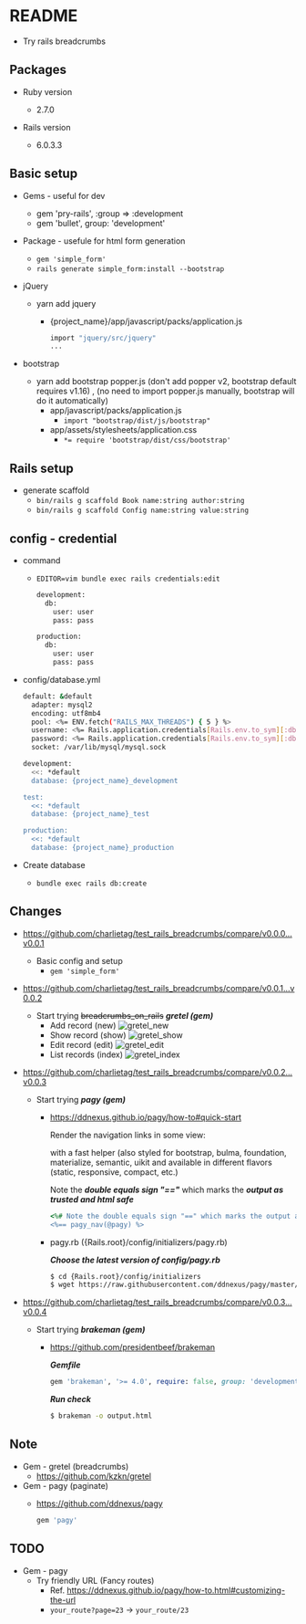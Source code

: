 # README
* Try rails breadcrumbs

## Packages

* Ruby version
  * 2.7.0

* Rails version
  * 6.0.3.3

## Basic setup
* Gems - useful for dev
  * gem 'pry-rails', :group => :development
  * gem 'bullet', group: 'development'

* Package - usefule for html form generation
  * `gem 'simple_form'`
  * `rails generate simple_form:install --bootstrap`

* jQuery
  * yarn add jquery
    * {project_name}/app/javascript/packs/application.js

      ```bash
      import "jquery/src/jquery"
      ...
      ```

* bootstrap
  * yarn add bootstrap popper.js (don't add popper v2, bootstrap default requires v1.16) , (no need to import popper.js manually, bootstrap will do it automatically)
    * app/javascript/packs/application.js
      * `import "bootstrap/dist/js/bootstrap"`
    * app/assets/stylesheets/application.css
      * `*= require 'bootstrap/dist/css/bootstrap'`

## Rails setup

* generate scaffold
  * `bin/rails g scaffold Book name:string author:string`
  * `bin/rails g scaffold Config name:string value:string`


## config - credential

* command
  * `EDITOR=vim bundle exec rails credentials:edit`

    ```bash
    development:
      db:
        user: user
        pass: pass

    production:
      db:
        user: user
        pass: pass
    ```

* config/database.yml

  ```bash
  default: &default
    adapter: mysql2
    encoding: utf8mb4
    pool: <%= ENV.fetch("RAILS_MAX_THREADS") { 5 } %>
    username: <%= Rails.application.credentials[Rails.env.to_sym][:db][:user] %>
    password: <%= Rails.application.credentials[Rails.env.to_sym][:db][:pass] %>
    socket: /var/lib/mysql/mysql.sock

  development:
    <<: *default
    database: {project_name}_development

  test:
    <<: *default
    database: {project_name}_test

  production:
    <<: *default
    database: {project_name}_production
  ```

* Create database
  * `bundle exec rails db:create`

## Changes
* https://github.com/charlietag/test_rails_breadcrumbs/compare/v0.0.0...v0.0.1
  * Basic config and setup
    * `gem 'simple_form'`

* https://github.com/charlietag/test_rails_breadcrumbs/compare/v0.0.1...v0.0.2
  * Start trying ~~breadcrumbs_on_rails~~ ***gretel (gem)***
    * Add record (new)
      ![gretel_new](/screenshots/gretel_new.png)
    * Show record (show)
      ![gretel_show](/screenshots/gretel_show.png)
    * Edit record (edit)
      ![gretel_edit](/screenshots/gretel_edit.png)
    * List records (index)
      ![gretel_index](/screenshots/gretel_index.png)

* https://github.com/charlietag/test_rails_breadcrumbs/compare/v0.0.2...v0.0.3
  * Start trying ***pagy (gem)***
    * https://ddnexus.github.io/pagy/how-to#quick-start

      Render the navigation links in some view:

      with a fast helper (also styled for bootstrap, bulma, foundation, materialize, semantic, uikit and available in different flavors (static, responsive, compact, etc.)

      Note the ***double equals sign "=="*** which marks the ***output as trusted and html safe***

      ```ruby
      <%# Note the double equals sign "==" which marks the output as trusted and html safe: %>
      <%== pagy_nav(@pagy) %>
      ```

    * pagy.rb ({Rails.root}/config/initializers/pagy.rb)

      ***Choose the latest version of config/pagy.rb***

      ```bash
      $ cd {Rails.root}/config/initializers
      $ wget https://raw.githubusercontent.com/ddnexus/pagy/master/lib/config/pagy.rb
      ```

* https://github.com/charlietag/test_rails_breadcrumbs/compare/v0.0.3...v0.0.4
  * Start trying ***brakeman (gem)***
    * https://github.com/presidentbeef/brakeman

      ***Gemfile***

      ```ruby
      gem 'brakeman', '>= 4.0', require: false, group: 'development'
      ```

      ***Run check***

      ```bash
      $ brakeman -o output.html
      ```

## Note
* Gem - gretel (breadcrumbs)
  * https://github.com/kzkn/gretel
* Gem - pagy (paginate)
  * https://github.com/ddnexus/pagy

    ```ruby
    gem 'pagy'
    ```

## TODO
* Gem - pagy
  * Try friendly URL (Fancy routes)
    * Ref. https://ddnexus.github.io/pagy/how-to.html#customizing-the-url
    * `your_route?page=23` -> `your_route/23`

